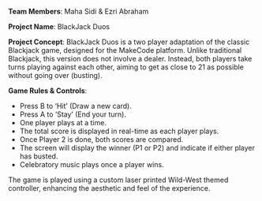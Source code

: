 <b>Team Members</b>: Maha Sidi & Ezri Abraham

<b>Project Name</b>: BlackJack Duos

<b>Project Concept</b>: BlackJack Duos is a two player adaptation of the classic Blackjack game, designed for the MakeCode platform. Unlike traditional Blackjack, this version does not involve a dealer. Instead, both players take turns playing against each other, aiming to get as close to 21 as possible without going over (busting).

<b>Game Rules & Controls</b>:

<ul>
<li>Press B to ‘Hit’ (Draw a new card).</li>

<li>Press A to ‘Stay’ (End your turn).</li>

<li>One player plays at a time.</li>

<li>The total score is displayed in real-time as each player plays.</li>

<li>Once Player 2 is done, both scores are compared.</li>

<li>The screen will display the winner (P1 or P2) and indicate if either player has busted.</li>

<li>Celebratory music plays once a player wins.</li>
</ul>

The game is played using a custom laser printed Wild-West themed controller, enhancing the aesthetic and feel of the experience.

